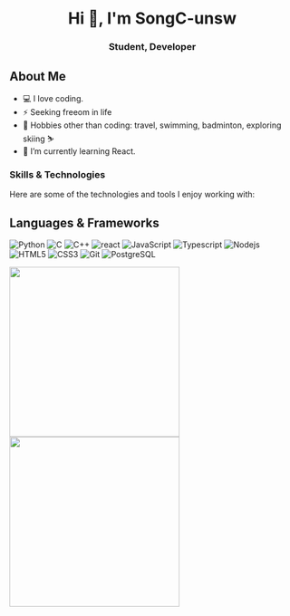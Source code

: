 <h1 align="center">Hi 👋, I'm SongC-unsw</h1>
<h3 align="center">Student, Developer</h3>

## About Me
 - 💻 I love coding.
 - ⚡️ Seeking freeom in life
 - 🎿 Hobbies other than coding: travel, swimming, badminton, exploring skiing ⛷️
 - 🌱 I’m currently learning React.
### Skills & Technologies

Here are some of the technologies and tools I enjoy working with:

## Languages & Frameworks
![Python](https://img.shields.io/badge/-Python-000000?style=flat&logo=python)
![C](https://img.shields.io/badge/-C-000000?style=flat&logo=c)
![C++](https://img.shields.io/badge/-C++-000000?style=flat&logo=cpp)
![react](https://img.shields.io/badge/-React-000000?style=flat&logo=react)
![JavaScript](https://img.shields.io/badge/-JavaScript-000000?style=flat&logo=javascript)
![Typescript](https://img.shields.io/badge/-Typescript-000000?style=flat&logo=typescript)
![Nodejs](https://img.shields.io/badge/-Nodejs-000000?style=flat&logo=nodejs)
![HTML5](https://img.shields.io/badge/-HTML5-000000?style=flat&logo=html5)
![CSS3](https://img.shields.io/badge/-CSS-000000?style=flat&logo=css3)
![Git](https://img.shields.io/badge/-Git-000000?style=flat&logo=git)
![PostgreSQL](https://img.shields.io/badge/-PostgreSQL-000000?style=flat&logo=postgresql)

<img align='left' width="300" src="https://github-readme-stats.vercel.app/api/top-langs/?username=SongC-unsw&layout=compact">
<img width="300" src="https://github-readme-stats.vercel.app/api?username=SongC-unsw&show_icons=true&title_color=03fc90&icon_color=03fc90&text_color=03fc90&bg_color=002b19">

